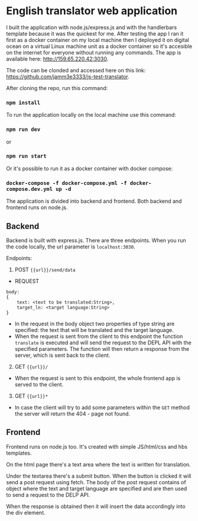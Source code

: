 # English translator web application
I built the application with node.js/express.js and with the handlerbars template because it was the quickest for me.
After testing the app I ran it first as a docker container on my local machine then I deployed it on digital ocean on a virtual Linux machine unit as a docker container so it's accesible on the internet for everyone without running any commands. 
The app is available here: http://159.65.220.42:3030.

The code can be clonded and accessed here on this link: https://github.com/jamm3e3333/js-test-translator. 

After cloning the repo, run this command:

### `npm install`

To run the application locally on the local machine use this command:

### `npm run dev`
or
### `npm run start`

Or it's possible to run it as a docker container with docker compose:
### `docker-compose -f docker-compose.yml -f docker-compose.dev.yml up -d`

The application is divided into backend and frontend. Both backend and frontend runs on node.js.
## Backend

Backend is built with express.js.
There are three endpoints.
When you run the code locally, the url parameter is `localhost:3030`.

Endpoints:

1. POST `{{url}}/send/data`
- REQUEST
```
body:
{
    text: <text to be translated:String>,
    target_ln: <target language:String>
}
```
- In the request in the body object two properties of type string are specified: the text that will be translated and the target language.
- When the request is sent from the client to this endpoint the function `translate` is executed and will send the request to the DEPL API with the specified parameters. The function will then return a response from the server, which is sent back to the client. 

2. GET `{{url}}/`
- When the request is sent to this endpoint, the whole frontend app is served to the client.

3. GET `{{url}}*`
- In case the client will try to add some parameters within the `GET` method the server will return the 404 - page not found.

## Frontend
Frontend runs on node.js too. It's created with simple JS/html/css and hbs templates.

On the html page there's a text area where the text is written for translation. 

Under the textarea there's a submit button. When the button is clicked it will send a post request using fetch. The body of the post request contains of object where the text and target language are specified and are then used to send a request to the DELP API. 

When the response is obtained then it will insert the data accordingly into the div element. 